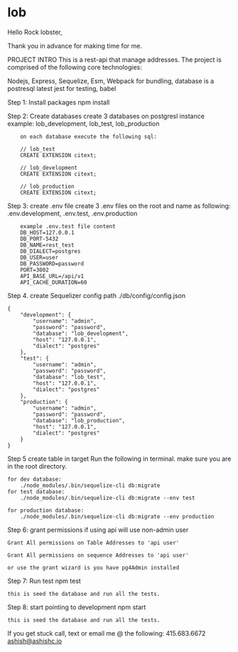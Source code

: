 # lob
Hello Rock lobster,

Thank you in advance for making time for me.

PROJECT INTRO
This is a rest-api that manage addresses. The project is comprised of the following core technologies:

Nodejs,
Express,
Sequelize,
Esm,
Webpack for bundling,
database is a postresql latest
jest for testing,
babel

Step 1: Install packages
    npm install

Step 2: Create databases
    create 3 databases on postgresl instance
        example: lob_development, lob_test, lob_production

        on each database execute the following sql:
        
        // lob_test
        CREATE EXTENSION citext;

        // lob_development
        CREATE EXTENSION citext;

        // lob_production
        CREATE EXTENSION citext;
    

Step 3: create .env file
    create 3 .env files on the root and name as following:
        .env.development, .env.test, .env.production

        example .env.test file content
        DB_HOST=127.0.0.1
        DB_PORT-5432
        DB_NAME=rest_test
        DB_DIALECT=postgres
        DB_USER=user
        DB_PASSWORD=password
        PORT=3002
        API_BASE_URL=/api/v1
        API_CACHE_DURATION=60

Step 4. create Sequelizer config
    path ./db/config/config.json

    {
        "development": {
            "username": "admin",
            "password": "password",
            "database": "lob_development",
            "host": "127.0.0.1",
            "dialect": "postgres"
        },
        "test": {
            "username": "admin",
            "password": "password",
            "database": "lob_test",
            "host": "127.0.0.1",
            "dialect": "postgres"
        },
        "production": {
            "username": "admin",
            "password": "password",
            "database": "lob_production",
            "host": "127.0.0.1",
            "dialect": "postgres"
        }
    }

Step 5 create table in target 
    Run the following in terminal. make sure you are in the root directory.

    for dev database:
        ./node_modules/.bin/sequelize-cli db:migrate
    for test database:
        ./node_modules/.bin/sequelize-cli db:migrate --env test

    for production database:
        ./node_modules/.bin/sequelize-cli db:migrate --env production

Step 6: grant permissions if using api will use  non-admin user
    
    Grant All permissions on Table Addresses to 'api user'

    Grant All permissions on sequence Addresses to 'api user'

    or use the grant wizard is you have pg4Admin installed

Step 7: Run test
    npm test

    this is seed the database and run all the tests.

Step 8: start pointing to development
    npm start

    this is seed the database and run all the tests. 

If you get stuck call, text or email me @ the following:
    415.683.6672
    ashish@ashishc.io












